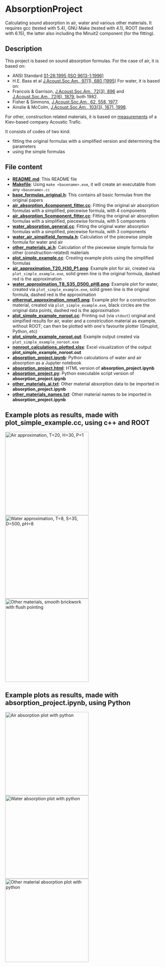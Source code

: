 # AbsorptionProject
Calculating sound absorption in air, water and various other materials. It requires gcc (tested with 5.4), GNU Make (tested with 4.1), ROOT (tested with 6.15), the latter also including the Minuit2 component (for the fitting).

## Description
This project is based on sound absorption formulas. For the case of air, it is based on:
- ANSI Standard [S1-26:1995 (ISO 9613-1:1996)](https://puc.sd.gov/commission/dockets/electric/2019/el19-003/KMExhibit9.pdf)
- H.E. Bass et al [J.Acoust.Soc.Am., 97(1), 680 (1995)](https://calhoun.nps.edu/handle/10945/62134)
For water, it is based on:
- Francois & Garrison, [J.Acoust.Soc.Am., 72(3), 896](https://asa.scitation.org/doi/10.1121/1.388170) and [J.Acoust.Soc.Am., 72(6), 1879](https://asa.scitation.org/doi/10.1121/1.388673), both 1982.
- Fisher & Simmons, [J.Acoust.Soc.Am., 62, 558, 1977](https://asa.scitation.org/doi/10.1121/1.381574).
- Ainslie & McColm, [J.Acoust.Soc.Am., 103(3), 1671, 1998](https://asa.scitation.org/doi/10.1121/1.421258).

For other, construction related materials, it is based on [measurements](https://www.acoustic.ua/st/web_absorption_data_eng.pdf) of a Kiev-based company Acoustic Trafic.

It consists of codes of two kind:
- fitting the original formulas with a simplified version and determining the parameters
- using the simple formulas
## File content
- [**README.md**](https://github.com/csanadm/AbsorptionProject/blob/main/README.md): This README file
- [**Makefile**](https://github.com/csanadm/AbsorptionProject/blob/main/Makefile): Using `make <basename>.exe`, it will create an executable from any `<basename>.cc`
- [**base_formulas_original.h**](https://github.com/csanadm/AbsorptionProject/blob/main/base_formulas_original.h): This contains all basic formulas from the original papers
- [**air_absorption_4component_fitter.cc**](https://github.com/csanadm/AbsorptionProject/blob/main/air_absorption_4component_fitter.cc): Fitting the original air absorption formulas with a simplified, piecewise formula, with 4 components
- [**air_absorption_5component_fitter.cc**](https://github.com/csanadm/AbsorptionProject/blob/main/air_absorption_5component_fitter.cc): Fitting the original air absorption formulas with a simplified, piecewise formula, with 5 components
- [**water_absorption_general.cc**](https://github.com/csanadm/AbsorptionProject/blob/main/water_absorption_general.cc): Fitting the original water absorption formulas with a simplified, piecewise formula, with 3 components
- [**water_air_simpifield_formula.h**](https://github.com/csanadm/AbsorptionProject/blob/main/water_air_simpifield_formula.h): Calculation of the piecewise simple formula for water and air
- [**other_materials_ai.h**](https://github.com/csanadm/AbsorptionProject/blob/main/other_materials_ai.h): Calculation of the piecewise simple formula for other (construction-related) materials
- [**plot_simple_example.cc**](https://github.com/csanadm/AbsorptionProject/blob/main/plot_simple_example.cc): Creating example plots using the simplified formulas
- [**air_approximation_T20_H30_P1.png**](https://github.com/csanadm/AbsorptionProject/blob/main/air_approximation_T20_H30_P1.pn): Example plot for air, created via `plot_simple_example.exe`, solid green line is the original formula, dashed red is the approximation
- [**water_approximation_T8_S35_D500_pH8.png**](https://github.com/csanadm/AbsorptionProject/blob/main/water_approximation_T8_S35_D500_pH8.png): Example plot for water, created via `plot_simple_example.exe`, solid green line is the original formula, dashed red is the approximation
- [**othermat_approximation_nmat5.png**](https://github.com/csanadm/AbsorptionProject/blob/main/othermat_approximation_nmat5.png): Example plot for a construction material, created via `plot_simple_example.exe`, black circles are the original data points, dashed red is the approximation
- [**plot_simple_example_noroot.cc**](https://github.com/csanadm/AbsorptionProject/blob/main/plot_simple_example_noroot.cc): Printing out (via `stdout`) original and simpified results for air, water and a constricution material as example, without ROOT; can then be plotted with one's favourite plotter (Gnuplot, Python, etc)
- [**plot_simple_example_noroot.out**](https://github.com/csanadm/AbsorptionProject/blob/main/plot_simple_example_noroot.out): Example output created via `plot_simple_example_noroot.exe`
- [**nonroot_calculations_plotted.xlsx**](https://github.com/csanadm/AbsorptionProject/blob/main/nonroot_calculations_plotted.xlsx): Excel visualization of the output **plot_simple_example_noroot.out** 
- [**absorption_project.ipynb**](https://github.com/csanadm/AbsorptionProject/blob/main/absorption_project.ipynb): Python calculations of water and air absorption as a Jupyter notebook 
- [**absorption_project.html**](https://github.com/csanadm/AbsorptionProject/blob/main/absorption_project.html): HTML version of **absorption_project.ipynb**
- [**absorption_project.py**](https://github.com/csanadm/AbsorptionProject/blob/main/absorption_project.html): Python executable script version of **absorption_project.ipynb**
- [**other_materials_ai.txt**](https://github.com/csanadm/AbsorptionProject/blob/main/other_materials_ai.txt): Other material absorption data to be imported in **absorption_project.ipynb**
- [**other_materials_names.txt**](https://github.com/csanadm/AbsorptionProject/blob/main/other_materials_names.txt): Other material names to be imported in **absorption_project.ipynb**

## Example plots as results, made with **plot_simple_example.cc**, using c++ and ROOT
<a href="https://user-images.githubusercontent.com/38218165/176507425-b759cf40-c91b-4240-a446-2cc494a157e8.png">
  <img alt="Air approximation, T=20, H=30, P=1"
    src="https://user-images.githubusercontent.com/38218165/176507425-b759cf40-c91b-4240-a446-2cc494a157e8.png" width="270px"></a>
<a href="https://user-images.githubusercontent.com/38218165/176507432-d0384b13-8baf-402c-8a26-4693a1dc7250.png">
  <img alt="Water approximation, T=8, S=35, D=500, pH=8"
    src="https://user-images.githubusercontent.com/38218165/176507432-d0384b13-8baf-402c-8a26-4693a1dc7250.png" width="270px">
</a>
<a href="https://user-images.githubusercontent.com/38218165/176507433-b36b1322-05da-4e93-8072-164c1932d61d.png">
  <img alt="Other materials, smooth brickwork with flush pointing"
    src="https://user-images.githubusercontent.com/38218165/176507433-b36b1322-05da-4e93-8072-164c1932d61d.png" width="270px">
</a>

## Example plots as results, made with **absorption_project.ipynb**, using Python
<a href="https://user-images.githubusercontent.com/38218165/176926883-26c53256-d927-4ef3-ac0a-45d4a544d2d5.png">
  <img alt="Air absorption plot with python"
       src="https://user-images.githubusercontent.com/38218165/176926883-26c53256-d927-4ef3-ac0a-45d4a544d2d5.png" width="270px">
</a>
<a href="https://user-images.githubusercontent.com/38218165/176926882-18f566e1-3586-436c-8675-fed132bf0cdf.png">
  <img alt="Water absorption plot with python"
       src="https://user-images.githubusercontent.com/38218165/176926882-18f566e1-3586-436c-8675-fed132bf0cdf.png" width="270px">
</a>
<a href="https://user-images.githubusercontent.com/38218165/176926886-3b30cac2-4df2-4a89-8da1-a0084dd56340.png">
  <img alt="Other material absorption plot with python"
       src="https://user-images.githubusercontent.com/38218165/176926886-3b30cac2-4df2-4a89-8da1-a0084dd56340.png" width="270px">
</a>
